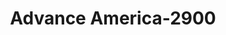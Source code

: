 ---
f_zip-code: 74012
f_state-code: OK
title: Advance America-2900
f_phone: 918-251-1235
f_city-only: Broken Arrow
f_address: 2425 W Kenosha Street Broken Arrow
f_location-unique-id: '2900'
slug: advance-america-2900
updated-on: '2024-05-30T13:46:58.046Z'
created-on: '2024-05-30T13:36:59.803Z'
published-on: '2024-05-30T13:54:32.469Z'
f_city-state: cms/city/broken-arrow-ok.md
f_company: cms/company/advance-america.md
f_state: cms/state/oklahoma.md
layout: '[payday-loan].html'
tags: payday-loan
---